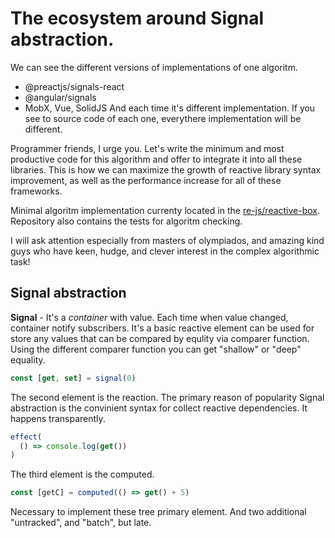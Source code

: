 
# The ecosystem around Signal abstraction.

We can see the different versions of implementations of one algoritm.
- @preactjs/signals-react
- @angular/signals
- MobX, Vue, SolidJS
And each time it's different implementation. If you see to source code of each one, everythere implementation will be different.

Programmer friends, I urge you. Let's write the minimum and most productive code for this algorithm and offer to integrate it into all these libraries. This is how we can maximize the growth of reactive library syntax improvement, as well as the performance increase for all of these frameworks.

Minimal algoritm implementation currenty located in the [re-js/reactive-box](https://github.com/re-js/reactive-box). Repository also contains the tests for algoritm checking.

I will ask attention especially from masters of olympiados, and amazing kind guys who have keen, hudge, and clever interest in the complex algorithmic task!

## Signal abstraction

**Signal** - It's a _container_ with value. Each time when value changed, container notify subscribers. It's a basic reactive element can be used for store any values that can be compared by equlity via comparer function. Using the different comparer function you can get "shallow" or "deep" equality.

```javascript
const [get, set] = signal(0)
```

The second element is the reaction. The primary reason of popularity Signal abstraction is the convinient syntax for collect reactive dependencies. It happens transparently.

```javascript
effect(
  () => console.log(get())
)
```

The third element is the computed.

```javascript
const [getC] = computed(() => get() + 5)
```

Necessary to implement these tree primary element. And two additional "untracked", and "batch", but late.


